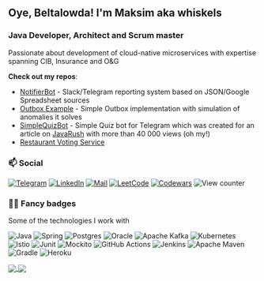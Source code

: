 ## Oye, Beltalowda! I'm Maksim aka whiskels
### Java Developer, Architect and Scrum master

Passionate about development of cloud-native microservices with expertise spanning CIB, Insurance and O&G

**Check out my repos**:
- [NotifierBot](https://github.com/whiskels/TelegramNotifierBot) - Slack/Telegram reporting system based on JSON/Google Spreadsheet sources
- [Outbox Example](https://github.com/whiskels/outbox-example) - Simple Outbox implementation with simulation of anomalies it solves 
- [SimpleQuizBot](https://github.com/whiskels/simpleQuizBot) - Simple Quiz bot for Telegram which was created for an article on [JavaRush](https://javarush.ru) with more than 40 000 views (oh my!)
- [Restaurant Voting Service](https://github.com/whiskels/Restaurant-Voting-REST-API)

### 📫  Social
[![Telegram](https://img.shields.io/badge/TELEGRAM-WHISKELS-grey?logo=telegram&style=for-the-badge)](https://t.me/whiskels) [![LinkedIn](https://img.shields.io/badge/linkedin-grey.svg?style=for-the-badge&logo=linkedin&logoColor=white)](https://www.linkedin.com/in/whiskels
) [![Mail](https://img.shields.io/badge/mail-grey?logo=Gmail&style=for-the-badge)](mailto:kuzmingeo@gmail.com?subject=[GitHub]) [![LeetCode](https://img.shields.io/badge/LEETCODE-grey?logo=leetcode&style=for-the-badge)](https://leetcode.com/whiskels/)
[![Codewars](https://img.shields.io/badge/Codewars-grey?style=for-the-badge&logo=codewars&logoColor=red)](https://www.codewars.com/users/whiskels) ![View counter](https://komarev.com/ghpvc/?username=whiskels&style=for-the-badge)

### 👨‍💻  Fancy badges
Some of the technologies I work with

![Java](https://img.shields.io/badge/java-grey.svg?style=for-the-badge&logo=java&logoColor=white) ![Spring](https://img.shields.io/badge/spring-grey.svg?style=for-the-badge&logo=spring&logoColor=white) ![Postgres](https://img.shields.io/badge/postgres-grey.svg?style=for-the-badge&logo=postgresql&logoColor=white) ![Oracle](https://img.shields.io/badge/Oracle-grey?style=for-the-badge&logo=oracle&logoColor=white) ![Apache Kafka](https://img.shields.io/badge/Apache%20Kafka-grey?style=for-the-badge&logo=apachekafka) ![Kubernetes](https://img.shields.io/badge/kubernetes-grey.svg?style=for-the-badge&logo=kubernetes&logoColor=white) ![Istio](https://img.shields.io/badge/ISTIO-grey?logo=istio&style=for-the-badge&logoColor=white) ![Junit](https://img.shields.io/badge/JUnit-grey.svg?style=for-the-badge&logo=Junit5&logoColor=white) ![Mockito](https://img.shields.io/badge/mockito-grey.svg?style=for-the-badge&logo=mockito&logoColor=white) ![GitHub Actions](https://img.shields.io/badge/github%20actions-grey.svg?style=for-the-badge&logo=githubactions&logoColor=white) ![Jenkins](https://img.shields.io/badge/jenkins-grey.svg?style=for-the-badge&logo=jenkins&logoColor=white) ![Apache Maven](https://img.shields.io/badge/Apache%20Maven-grey?style=for-the-badge&logo=Apache%20Maven&logoColor=white) ![Gradle](https://img.shields.io/badge/Gradle-grey.svg?style=for-the-badge&logo=Gradle&logoColor=white) ![Heroku](https://img.shields.io/badge/heroku-grey.svg?style=for-the-badge&logo=heroku&logoColor=white)


<a href = "https://github.com/whiskels">
  <img align="center" src="https://github-readme-stats.vercel.app/api?username=whiskels&show_icons=true&theme=tokyonight&include_all_commits=true&hide_rank=true" />
</a>
<a href = "https://leetcode.com/whiskels/">
  <img align="center" src="https://leetcode.card.workers.dev/?username=whiskels&theme=nord" />
</a>
